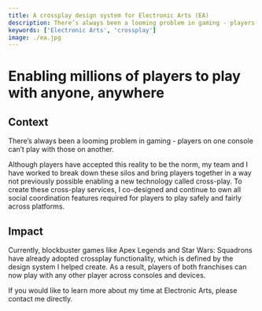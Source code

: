 ```yaml
---
title: A crossplay design system for Electronic Arts (EA)
description: There’s always been a looming problem in gaming - players on one platform can’t play with those one another. Over the years, the technology to make crossplay a reality has significantly matured.
keywords: ['Electronic Arts', 'crossplay']
image: ./ea.jpg
---
```



# Enabling millions of players to play with anyone, anywhere

## Context
There’s always been a looming problem in gaming - players on one console can’t play with those on another. 


Although players have accepted this reality to be the norm, my team and I have worked to break down these silos and bring players together in a way not previously possible enabling a new technology called cross-play. 
To create these cross-play services, I co-designed and continue to own all social coordination features required for players to play safely and fairly across platforms. 

## Impact
Currently, blockbuster games like Apex Legends and Star Wars: Squadrons have already adopted crossplay functionality, which is defined by the design system I helped create. As a result, players of both franchises can now play with any other player across consoles and devices. 

If you would like to learn more about my time at Electronic Arts, please contact me directly. 
